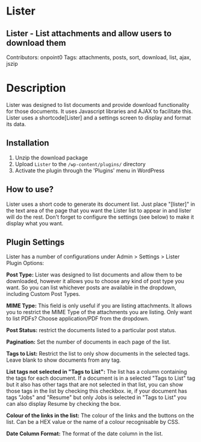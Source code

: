 # Lister
## Lister - List attachments and allow users to download them 
Contributors: onpoint0
Tags: attachments, posts, sort, download, list, ajax, jszip

# Description 

Lister was designed to list documents and provide download functionality for those documents. It uses Javascript libraries and AJAX to facilitate this.  Lister uses a shortcode[Lister] and a settings screen to display and format its data.

## Installation 

1. Unzip the download package
2. Upload `Lister` to the `/wp-content/plugins/` directory
3. Activate the plugin through the 'Plugins' menu in WordPress

## How to use? 

Lister uses a short code to generate its document list. Just place "[lister]" in the text area of the page that you want the Lister list to appear in and lister will do the rest. Don't forget to configure the settings (see below) to make it display what you want.

## Plugin Settings 

Lister has a number of configurations under Admin > Settings > Lister Plugin Options:

**Post Type:** Lister was designed to list documents and allow them to be downloaded, however it allows you to choose any kind of post type you want. So you can list whichever posts are available in the dropdown, including Custom Post Types.

**MIME Type:** This field is only useful if you are listing attachments. It allows you to restrict the MIME Type of the attachments you are listing. Only want to list PDFs? Choose application/PDF from the dropdown.

**Post Status:** restrict the documents listed to a particular post status.

**Pagination:** Set the number of documents in each page of the list.

**Tags to List:** Restrict the list to only show documents in the selected tags. Leave blank to show documents from any tag.

**List tags not selected in "Tags to List":** The list has a column containing the tags for each document. If a document is in a selected "Tags to List" tag but it also has other tags that are not selected in that list, you can show those tags in the list by checking this checkbox. ie, if your document has tags "Jobs" and "Resume" but only Jobs is selected in "Tags to List" you can also display Resume by checking the box. 

**Colour of the links in the list:** The colour of the links and the buttons on the list. Can be a HEX value or the name of a colour recognisable by CSS. 

**Date Column Format:** The format of the date column in the list.

